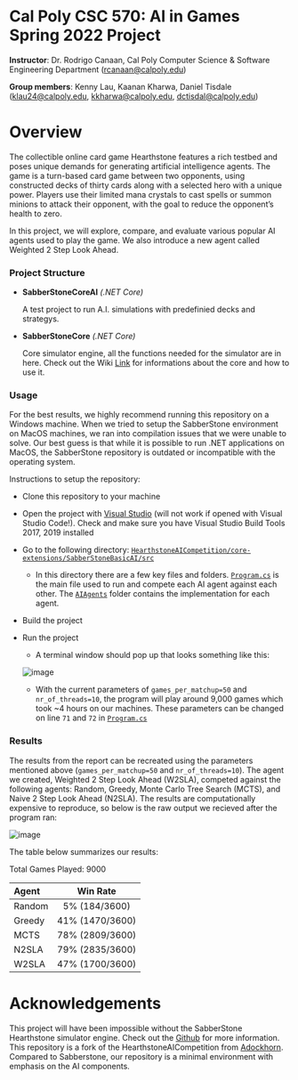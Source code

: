 # Cal Poly CSC 570: AI in Games Spring 2022 Project
**Instructor**: Dr. Rodrigo Canaan, Cal Poly Computer Science & Software Engineering Department (rcanaan@calpoly.edu)

**Group members**: Kenny Lau, Kaanan Kharwa, Daniel Tisdale (klau24@calpoly.edu, kkharwa@calpoly.edu, dctisdal@calpoly.edu)

# Overview

The collectible online card game Hearthstone features a rich testbed and poses unique demands for generating artificial intelligence agents. The game is a turn-based card game between two opponents, using constructed decks of thirty cards along with a selected hero with a unique power. Players use their limited mana crystals to cast spells or summon minions to attack their opponent, with the goal to reduce the opponent’s health to zero. 

In this project, we will explore, compare, and evaluate various popular AI agents used to play the game. We also introduce a new agent called Weighted 2 Step Look Ahead.

### Project Structure ###

* **SabberStoneCoreAI** *(.NET Core)*

  A test project to run A.I. simulations with predefinied decks and strategys.
		
* **SabberStoneCore** *(.NET Core)*

  Core simulator engine, all the functions needed for the simulator are in here. Check out the Wiki [Link](https://github.com/HearthSim/SabberStone/wiki) for informations about the core and how to use it.

### Usage ###
For the best results, we highly recommend running this repository on a Windows machine. When we tried to setup the SabberStone environment on MacOS machines, we ran into compilation issues that we were unable to solve. Our best guess is that while it is possible to run .NET applications on MacOS, the SabberStone repository is outdated or incompatible with the operating system.

Instructions to setup the repository:
* Clone this repository to your machine
* Open the project with [Visual Studio](https://visualstudio.microsoft.com/) (will not work if opened with Visual Studio Code!). Check and make sure you have Visual Studio Build Tools 2017, 2019 installed
* Go to the following directory: [`HearthstoneAICompetition/core-extensions/SabberStoneBasicAI/src`](https://github.com/klau24/HearthstoneAICompetition/tree/master/core-extensions/SabberStoneBasicAI/src)
	- In this directory there are a few key files and folders. [`Program.cs`](https://github.com/klau24/HearthstoneAICompetition/blob/master/core-extensions/SabberStoneBasicAI/src/Program.cs) is the main file used to run and compete each AI agent against each other. The [`AIAgents`](https://github.com/klau24/HearthstoneAICompetition/tree/master/core-extensions/SabberStoneBasicAI/src/AIAgents) folder contains the implementation for each agent.
* Build the project
* Run the project
	- A terminal window should pop up that looks something like this:

	![image](https://user-images.githubusercontent.com/49251143/172262614-6af0b7fc-2392-4517-9b7d-f166c93d7da1.png)
	- With the current parameters of `games_per_matchup=50` and `nr_of_threads=10`, the program will play around 9,000 games which took ~4 hours on our machines. These parameters can be changed on line `71` and `72` in [`Program.cs`](https://github.com/klau24/HearthstoneAICompetition/blob/master/core-extensions/SabberStoneBasicAI/src/Program.cs)

### Results ###
The results from the report can be recreated using the parameters mentioned above (`games_per_matchup=50` and `nr_of_threads=10`). The agent we created, Weighted 2 Step Look Ahead (W2SLA), competed against the following agents: Random, Greedy, Monte Carlo Tree Search (MCTS), and Naive 2 Step Look Ahead (N2SLA). The results are computationally expensive to reproduce, so below is the raw output we recieved after the program ran:

![image](https://user-images.githubusercontent.com/49251143/172273240-bb56dd6b-7672-4914-aee2-e4d1d78d1088.png)

The table below summarizes our results:

Total Games Played: 9000

| Agent   | Win Rate        |
| :---    | :---:           |
| Random  | 5% (184/3600)   |
| Greedy  | 41% (1470/3600) |
| MCTS    | 78% (2809/3600) |
| N2SLA   | 79% (2835/3600) |
| W2SLA   | 47% (1700/3600) |

# Acknowledgements
This project will have been impossible without the SabberStone Hearthstone simulator engine. Check out the [Github](https://github.com/HearthSim/SabberStone) for more information. This repository is a fork of the HearthstoneAICompetition from [Adockhorn](https://github.com/ADockhorn/HearthstoneAICompetition). Compared to Sabberstone, our repository is a minimal environment with emphasis on the AI components.
